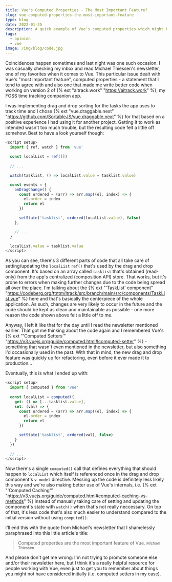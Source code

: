 ```yaml
---
title: Vue's Computed Properties - The Most Important Feature?
slug: vue-computed-properties-the-most-important-feature
type: blog
date: 2022-01-25
description: A quick example of Vue's computed properties which might be the framework's most important feature.
tags:
  - opinion
  - vue
image: /img/blog/code.jpg
---
```


Coincidences happen sometimes and last night was one such occasion. I was casually checking my inbox and read Michael Thiessen's newsletter, one of my favorites when it comes to Vue. This particular issue dealt with Vue's "most important feature", computed properties - a statement that I tend to agree with and also one that made me write better code when working on version 2 of {% ext "aitrack.work" "https://aitrack.work" %}, my FOSS time tracking companion app.

I was implementing drag and drop sorting for the tasks the app uses to track time and I chose {% ext "vue.draggable.next" "https://github.com/SortableJS/vue.draggable.next" %} for that based on a positive experience I had using it for another project. Getting it to work as intended wasn't too much trouble, but the resulting code felt a little off somehow. Best to have a look yourself though:

```js
<script setup>
  import { ref, watch } from 'vue'
  
  const localList = ref([])
  
  // ...  

  watch(tasklist, () => localList.value = tasklist.value)

  const events = {
    onDragChange() {
      const ordered = (arr) => arr.map((el, index) => {
        el.order = index
        return el
      })

      setState('tasklist', ordered(localList.value), false)
    },

	// ...
  }

  localList.value = tasklist.value
</script>
```

As you can see, there's 3 different parts of code that all take care of setting/updating the `localList` `ref()` that's used by the drag and drop component. It's based on an array called `tasklist` that's obtained (read-only) from the app's centralized (composition API) store. That works, but it's prone to errors when making further changes due to the code being spread all over the place. I'm talking about the {% ext "'TaskList' component" "https://codeberg.org/ttntm/itrack/src/branch/main/src/components/TaskList.vue" %} here and that's basically the centerpiece of the whole application. As such, changes are very likely to occur in the future and the code should be kept as clean and maintainable as possible - one more reason the code shown above felt a little off to me.

Anyway, I left it like that for the day until I read the newsletter mentioned earlier. That got me thinking about the code again and I remembered Vue's {% ext "'Computed Setters'" "https://v3.vuejs.org/guide/computed.html#computed-setter" %} - something that wasn't even mentioned in the newsletter, but also something I'd occasionally used in the past. With that in mind, the new drag and drop feature was quickly up for refactoring, even before it ever made it to production...

Eventually, this is what I ended up with:

```js
<script setup>
  import { computed } from 'vue'
  
  const localList = computed({
    get: () => [...tasklist.value],
    set: (val) => {      
      const ordered = (arr) => arr.map((el, index) => {
        el.order = index
        return el
      })

      setState('tasklist', ordered(val), false)
    }
  })
  
  // ...
</script>
```

Now there's a single `computed()` call that defines everything that should happen to `localList` which itself is referenced once in the drag and drop component's `v-model` directive. Messing up the code is definitely less likely this way and we're also making better use of Vue's internals, i.e. {% ext "'Computed Caching'" "https://v3.vuejs.org/guide/computed.html#computed-caching-vs-methods" %} instead of manually taking care of setting and updating the component's state with `watch()` when that's not really neccessary. On top of that, it's less code that's also much easier to understand compared to the initial version without using `computed()`.

I'll end this with the quote from Michael's newsletter that I shamelessly paraphrased into this little article's title:

> Computed properties are the most important feature of Vue.
> <small>Michael Thiessen</small>

And please don't get me wrong: I'm not trying to promote someone else and/or their newsletter here, but I think it's a really helpful resource for people working with Vue, even just to get you to remember about things you might not have considered initially (i.e. computed setters in my case).
